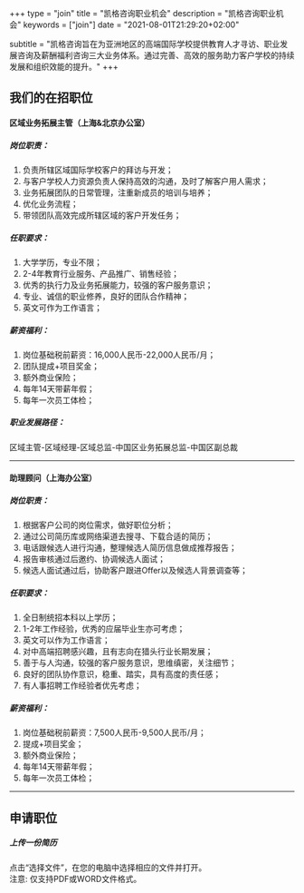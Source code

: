 +++
type = "join"
title = "凯格咨询职业机会"
description = "凯格咨询职业机会"
keywords = ["join"]
date = "2021-08-01T21:29:20+02:00"

subtitle = "凯格咨询旨在为亚洲地区的高端国际学校提供教育人才寻访、职业发展咨询及薪酬福利咨询三大业务体系。通过完善、高效的服务助力客户学校的持续发展和组织效能的提升。"
+++

## 我们的在招职位

#### 区域业务拓展主管（上海&北京办公室）

##### 岗位职责：     
1. 负责所辖区域国际学校客户的拜访与开发；
2. 与客户学校人力资源负责人保持高效的沟通，及时了解客户用人需求；
3. 业务拓展团队的日常管理，注重新成员的培训与培养；
4. 优化业务流程；
5. 带领团队高效完成所辖区域的客户开发任务；


##### 任职要求：
1. 大学学历，专业不限；
2. 2-4年教育行业服务、产品推广、销售经验；
3. 优秀的执行力及业务拓展能力，较强的客户服务意识；
4. 专业、诚信的职业修养，良好的团队合作精神；
5. 英文可作为工作语言；

##### 薪资福利：
1. 岗位基础税前薪资：16,000人民币-22,000人民币/月；
2. 团队提成+项目奖金；
3. 额外商业保险；
4. 每年14天带薪年假；
5. 每年一次员工体检；

##### 职业发展路径：
区域主管-区域经理-区域总监-中国区业务拓展总监-中国区副总裁
     
     


---

#### 助理顾问（上海办公室）

##### 岗位职责：     
1. 根据客户公司的岗位需求，做好职位分析；
2. 通过公司简历库或网络渠道去搜寻、下载合适的简历；
3. 电话跟候选人进行沟通，整理候选人简历信息做成推荐报告；
4. 报告审核通过后邀约、协调候选人面试；
5. 候选人面试通过后，协助客户跟进Offer以及候选人背景调查等；

##### 任职要求：
1. 全日制统招本科以上学历；
2. 1-2年工作经验，优秀的应届毕业生亦可考虑；
3. 英文可以作为工作语言；
4. 对中高端招聘感兴趣，且有志向在猎头行业长期发展；
5. 善于与人沟通，较强的客户服务意识，思维缜密，关注细节；
6. 良好的团队协作意识，稳重、踏实，具有高度的责任感；
7. 有人事招聘工作经验者优先考虑；

##### 薪资福利：
1. 岗位基础税前薪资：7,500人民币-9,500人民币/月；
2. 提成+项目奖金；
3. 额外商业保险；
4. 每年14天带薪年假；
5. 每年一次员工体检；

---

## 申请职位
##### 上传一份简历
点击“选择文件”，在您的电脑中选择相应的文件并打开。  
注意: 仅支持PDF或WORD文件格式。




